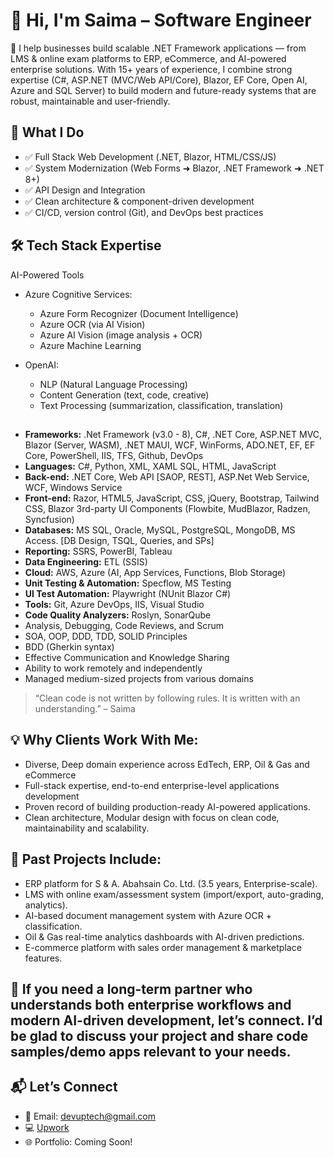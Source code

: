 # 👋 Hi, I'm Saima – Software Engineer


🚀 I help businesses build scalable .NET Framework applications — from LMS & online exam platforms to ERP, eCommerce, and AI-powered enterprise solutions. With 15+ years of experience, I combine strong expertise (C#, ASP.NET (MVC/Web API/Core), Blazor, EF Core, Open AI, Azure and SQL Server) to build modern and future-ready systems that are robust, maintainable and user-friendly.


## 🧠 What I Do
- ✅ Full Stack Web Development (.NET, Blazor, HTML/CSS/JS)
- ✅ System Modernization (Web Forms ➜ Blazor, .NET Framework ➜ .NET 8+)
- ✅ API Design and Integration
- ✅ Clean architecture & component-driven development
- ✅ CI/CD, version control (Git), and DevOps best practices


## 🛠️ Tech Stack Expertise
 AI-Powered Tools
- Azure Cognitive Services:
  -   Azure Form Recognizer (Document Intelligence)
  -   Azure OCR (via AI Vision)
  -   Azure AI Vision (image analysis + OCR)
  -   Azure Machine Learning

- OpenAI:
  - NLP (Natural Language Processing)
  - Content Generation (text, code, creative)
  - Text Processing (summarization, classification, translation)
##
- **Frameworks:** .Net Framework (v3.0 - 8), C#, .NET Core, ASP.NET MVC, Blazor (Server, WASM), .NET MAUI, WCF, WinForms, ADO.NET, EF, EF Core, PowerShell, IIS, TFS, Github, DevOps
- **Languages:** C#, Python, XML, XAML SQL, HTML, JavaScript
- **Back-end:** .NET Core, Web API [SAOP, REST], ASP.Net Web Service, WCF, Windows Service
- **Front-end:** Razor, HTML5, JavaScript, CSS, jQuery, Bootstrap, Tailwind CSS, Blazor 3rd-party UI Components (Flowbite, MudBlazor, Radzen, Syncfusion)
- **Databases:** MS SQL, Oracle, MySQL, PostgreSQL, MongoDB, MS Access. [DB Design, TSQL, Queries, and SPs]
- **Reporting:** SSRS, PowerBI, Tableau
- **Data Engineering:**  ETL (SSIS)
- **Cloud:** AWS, Azure (AI, App Services, Functions, Blob Storage)
- **Unit Testing & Automation:** Specflow, MS Testing
- **UI Test Automation:**  Playwright (NUnit Blazor C#)
- **Tools:** Git, Azure DevOps, IIS, Visual Studio
- **Code Quality Analyzers:** Roslyn, SonarQube
- Analysis, Debugging, Code Reviews, and Scrum
- SOA, OOP, DDD, TDD, SOLID Principles
- BDD (Gherkin syntax)
- Effective Communication and Knowledge Sharing
- Ability to work remotely and independently
- Managed medium-sized projects from various domains

> “Clean code is not written by following rules. It is written with an understanding.” – Saima


## 💡 Why Clients Work With Me:
- Diverse, Deep domain experience across EdTech, ERP, Oil & Gas and eCommerce
- Full-stack expertise, end-to-end enterprise-level applications development 
- Proven record of building production-ready AI-powered applications.
- Clean architecture, Modular design with focus on clean code, maintainability and scalability.
  

## 📌 Past Projects Include:
- ERP platform for S & A. Abahsain Co. Ltd. (3.5 years, Enterprise-scale).
- LMS with online exam/assessment system (import/export, auto-grading, analytics).
- AI-based document management system with Azure OCR + classification.
- Oil & Gas real-time analytics dashboards with AI-driven predictions.
- E-commerce platform with sales order management & marketplace features.

## 💬 If you need a long-term partner who understands both enterprise workflows and modern AI-driven development, let’s connect. I’d be glad to discuss your project and share code samples/demo apps relevant to your needs.

## 📬 Let’s Connect
- 📧 Email: [devuptech@gmail.com](mailto:devuptech@gmail.com)
- 💻 [Upwork](https://www.upwork.com/freelancers/saimaanoureen?mp_source=share)
- 🌐 Portfolio: Coming Soon!
